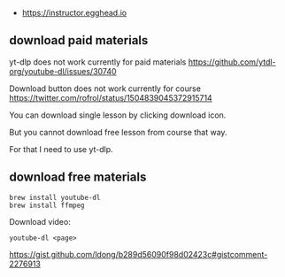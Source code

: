 - https://instructor.egghead.io

## download paid materials

yt-dlp does not work currently for paid materials https://github.com/ytdl-org/youtube-dl/issues/30740

Download button does not work currently for course https://twitter.com/rofrol/status/1504839045372915714

You can download single lesson by clicking download icon.

But you cannot download free lesson from course that way.

For that I need to use yt-dlp.

## download free materials

```
brew install youtube-dl
brew install ffmpeg
```

Download video:

`youtube-dl <page>`

https://gist.github.com/ldong/b289d56090f98d02423c#gistcomment-2276913
